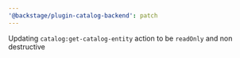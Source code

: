 ```yaml
---
'@backstage/plugin-catalog-backend': patch
---
```


Updating `catalog:get-catalog-entity` action to be `readOnly` and non destructive
